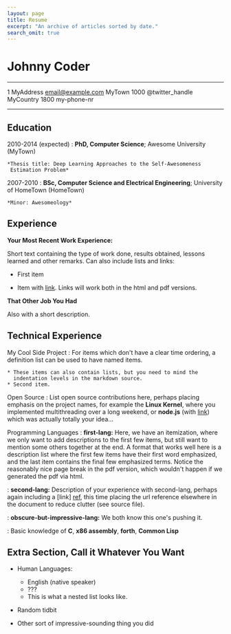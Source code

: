 ```yaml
---
layout: page
title: Resume
excerpt: "An archive of articles sorted by date."
search_omit: true
---
```


Johnny Coder
============
 
-------------------     ----------------------------
1 MyAddress                        email@example.com
MyTown 1000                          @twitter_handle
MyCountry                           1800 my-phone-nr
-------------------     ----------------------------
 
Education
---------
 
2010-2014 (expected)
:   **PhD, Computer Science**; Awesome University (MyTown)
 
    *Thesis title: Deep Learning Approaches to the Self-Awesomeness
     Estimation Problem*
 
2007-2010
:   **BSc, Computer Science and Electrical Engineering**; University of
    HomeTown (HomeTown)
 
    *Minor: Awesomeology*
 
Experience
----------
 
**Your Most Recent Work Experience:**
 
Short text containing the type of work done, results obtained,
lessons learned and other remarks. Can also include lists and
links:
 
* First item
 
* Item with [link](http://www.example.com). Links will work both in
  the html and pdf versions.
 
**That Other Job You Had**
 
Also with a short description.
 
Technical Experience
--------------------
 
My Cool Side Project
:   For items which don't have a clear time ordering, a definition
    list can be used to have named items.
 
    * These items can also contain lists, but you need to mind the
      indentation levels in the markdown source.
    * Second item.
 
Open Source
:   List open source contributions here, perhaps placing emphasis on
    the project names, for example the **Linux Kernel**, where you
    implemented multithreading over a long weekend, or **node.js**
    (with [link](http://nodejs.org)) which was actually totally
    your idea...
 
Programming Languages
:   **first-lang:** Here, we have an itemization, where we only want
    to add descriptions to the first few items, but still want to
    mention some others together at the end. A format that works well
    here is a description list where the first few items have their
    first word emphasized, and the last item contains the final few
    emphasized terms. Notice the reasonably nice page break in the pdf
    version, which wouldn't happen if we generated the pdf via html.
 
:   **second-lang:** Description of your experience with second-lang,
    perhaps again including a [link] [ref], this time placing the url
    reference elsewhere in the document to reduce clutter (see source
    file). 
 
:   **obscure-but-impressive-lang:** We both know this one's pushing
    it.
 
:   Basic knowledge of **C**, **x86 assembly**, **forth**, **Common Lisp**
 
[ref]: https://github.com/githubuser/superlongprojectname
 
Extra Section, Call it Whatever You Want
----------------------------------------
 
* Human Languages:
 
     * English (native speaker)
     * ???
     * This is what a nested list looks like.
 
* Random tidbit
 
* Other sort of impressive-sounding thing you did

